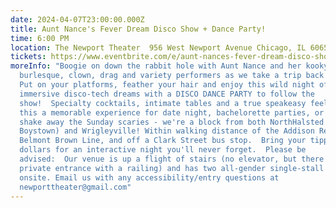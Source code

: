 ```yaml
---
date: 2024-04-07T23:00:00.000Z
title: Aunt Nance's Fever Dream Disco Show + Dance Party!
time: 6:00 PM
location: The Newport Theater  956 West Newport Avenue Chicago, IL 60657
tickets: https://www.eventbrite.com/e/aunt-nances-fever-dream-disco-show-dance-party-tickets-719559430627
moreInfo: "Boogie on down the rabbit hole with Aunt Nance and her kooky cast of
  burlesque, clown, drag and variety performers as we take a trip back in time.
  Put on your platforms, feather your hair and enjoy this wild night of
  immersive disco-tech dreams with a DISCO DANCE PARTY to follow the
  show!  Specialty cocktails, intimate tables and a true speakeasy feel make
  this a memorable experience for date night, bachelorette parties, or a place
  shake away the Sunday scaries - we're a block from both NorthHalsted (formerly
  Boystown) and Wrigleyville! Within walking distance of the Addison Red Line,
  Belmont Brown Line, and off a Clark Street bus stop.  Bring your tipping
  dollars for an interactive night you'll never forget.  P﻿lease be
  advised:  Our venue is up a flight of stairs (no elevator, but there is a
  private entrance with a railing) and has two all-gender single-stall restrooms
  onsite. Email us with any accessibility/entry questions at
  newporttheater@gmail.com"
---
```

